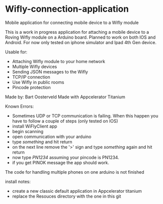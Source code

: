Wifly-connection-application
============================

Mobile application for connecting mobile device to a Wifly module

This is a work in progress application for attaching a mobile device to a Roving Wifly module on a Arduino board.
Planned to work on both IOS and Android. For now only tested on iphone simulator and Ipad 4th Gen device.

Usable for:
- Attaching Wifly module to your home network
- Multiple Wifly devices
- Sending JSON messages to the Wifly
- TCP/IP connection
- Use Wifly in public rooms
- Pincode protection

Made by: Bart Oosterveld
Made with Appcelerator Titanium

Known Errors:
- Sometimes UDP or TCP communication is failing. When this happen you have to follow a couple of steps (only tested on IOS)
- install WiFlyClient app
- begin scanning
- open communication with your arduino
- type *something* and hit return
- on the next line remove the '>' sign and type *something* again and hit return
- now type *PN1234* assuming your pincode is PN1234.
- if you get PINOK message the app should work.

The code for handling multiple phones on one arduino is not finished

install notes:
- create a new classic default application in Appcelerator titanium
- replace the Resouces directory with the one in this git

